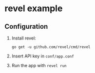 # revel example

## Configuration

1. Install revel:

       go get -u github.com/revel/cmd/revel

2. Insert API key in `conf/app.conf`

3. Run the app with `revel run`
